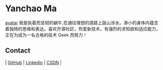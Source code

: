 # Yanchao Ma
[avatar](https://media.licdn.cn/dms/image/C5103AQGqiqC6W7qg2g/profile-displayphoto-shrink_200_200/0?e=1597881600&v=beta&t=WSagsyv05Z08CMopjeGh_EhUnCmsgnACAnfAWtYJC10)
我是执着而坚韧的蜗牛,在通往理想的道路上跋山涉水。渺小的身体内蕴含着独特的思维和表达。喜欢开源社区，热爱新技术，有强烈的求知欲和适应能力，正在为成为一名合格的技术 Geek 而努力！

## Contact

| [GitHub](https://github.com/crazyyanchao) | [Linkedin](https://www.linkedin.com/in/yanchao-ma-0624b3b7/) | [CSDN](https://yc-ma.blog.csdn.net) |

